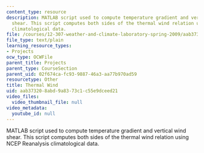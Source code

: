 ```yaml
---
content_type: resource
description: MATLAB script used to compute temperature gradient and vertical wind
  shear. This script computes both sides of the thermal wind relation using NCEP Reanalysis
  climatological data.
file: /courses/12-307-weather-and-climate-laboratory-spring-2009/aab373208abd9a8373c1c55e9dceed21_thermalwind.m
file_type: text/plain
learning_resource_types:
- Projects
ocw_type: OCWFile
parent_title: Projects
parent_type: CourseSection
parent_uid: 02f674ca-fc93-9887-46a3-aa77b970ad59
resourcetype: Other
title: Thermal Wind
uid: aab37320-8abd-9a83-73c1-c55e9dceed21
video_files:
  video_thumbnail_file: null
video_metadata:
  youtube_id: null
---
```

MATLAB script used to compute temperature gradient and vertical wind shear. This script computes both sides of the thermal wind relation using NCEP Reanalysis climatological data.